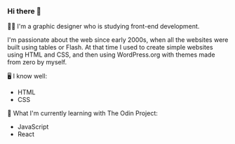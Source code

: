 ### Hi there 👋

👩‍💻 I'm a graphic designer who is studying front-end development.

I'm passionate about the web since early 2000s, when all the websites were built using tables or Flash.
At that time I used to create simple websites using HTML and CSS, and then using WordPress.org with themes made from zero by myself.

🖥️ I know well:
 - HTML
 - CSS
 
🌱 What I'm currently learning with The Odin Project: 
 - JavaScript
 - React
